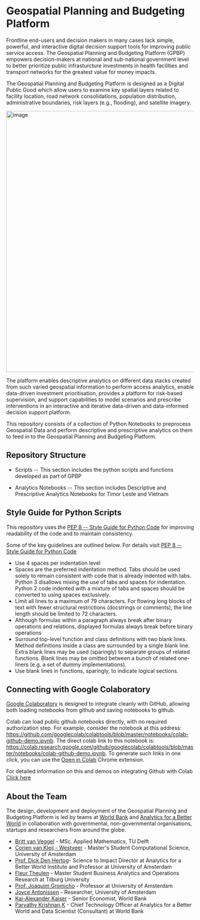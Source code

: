 # Geospatial Planning and Budgeting Platform

Frontline end-users and decision makers in many cases lack simple, powerful, and interactive digital decision support tools for improving public service access. The Geospatial Planning and Budgeting Platform (GPBP) empowers decision-makers at national and sub-national government level to better prioritize public infrasturcture investments in health facilities and transport networks for the greatest value for money impacts. 

The Geospatial Planning and Budgeting Platform is designed as a Digital Public Good which allow users to examine key spatial layers related to facility location, road network consolidations, population distribution, administrative boundaries, risk layers (e.g., flooding), and satellite imagery. 

<img width="700" alt="image" src="https://user-images.githubusercontent.com/42402451/131418031-dbc202e8-cb6f-40a4-9063-80a3efbb92ae.png">

The platform enables descriptive analytics on different data stacks created from such varied geospatial information to perform access analytics, enable data-driven investment prioritisation, provides a platform for risk-based supervision, and support capabilities to model scenarios and prescribe interventions in an interactive and iterative data-driven and data-informed decision support platform.

This repository consists of a collection of Python Notebooks to preprocess Geospatial Data and perform descriptive and prescriptive analytics on them to feed in to the Geospatial Planning and Budgeting Platform.

## Repository Structure

- Scripts
--   This section includes the python scripts and functions developed as part of GPBP

- Analytics Notebooks
-- This section includes Descriptive and Prescriptive Analytics Notebooks for Timor Leste and Vietnam


## Style Guide for Python Scripts
This repository uses the [PEP 8 -- Style Guide for Python Code](https://www.python.org/dev/peps/pep-0008/#id14) for improving readability of the code and to maintain consistency. 

Some of the key guidelines are outlined below. For details visit [PEP 8 -- Style Guide for Python Code](https://www.python.org/dev/peps/pep-0008/#id14) 
- Use 4 spaces per indentation level
- Spaces are the preferred indentation method. Tabs should be used solely to remain consistent with code that is already indented with tabs. Python 3 disallows mixing the use of tabs and spaces for indentation. Python 2 code indented with a mixture of tabs and spaces should be converted to using spaces exclusively.
- Limit all lines to a maximum of 79 characters. For flowing long blocks of text with fewer structural restrictions (docstrings or comments), the line length should be limited to 72 characters.
- Although formulas within a paragraph always break after binary operations and relations, displayed formulas always break before binary operations
- Surround top-level function and class definitions with two blank lines. Method definitions inside a class are surrounded by a single blank line. Extra blank lines may be used (sparingly) to separate groups of related functions. Blank lines may be omitted between a bunch of related one-liners (e.g. a set of dummy implementations).
- Use blank lines in functions, sparingly, to indicate logical sections.

## Connecting with Google Colaboratory

[Google Colaboratory](http://colab.research.google.com) is designed to integrate cleanly with GitHub, allowing both loading notebooks from github and saving notebooks to github. 

Colab can load public github notebooks directly, with no required authorization step. For example, consider the notebook at this address: https://github.com/googlecolab/colabtools/blob/master/notebooks/colab-github-demo.ipynb. The direct colab link to this notebook is: https://colab.research.google.com/github/googlecolab/colabtools/blob/master/notebooks/colab-github-demo.ipynb. To generate such links in one click, you can use the [Open in Colab](https://chrome.google.com/webstore/detail/open-in-colab/iogfkhleblhcpcekbiedikdehleodpjo) Chrome extension.

For detailed information on this and demos on integrating Github with Colab [Click here](https://colab.research.google.com/github/googlecolab/colabtools/blob/master/notebooks/colab-github-demo.ipynb)

## About the Team
The design, development and deployment of the Geospatial Planning and Budgeting Platform is led by teams at [World Bank](https://www.worldbank.org/en/home) and [Analytics for a Better World](https://analyticsbw.org) in collaboration with governmental, non-governmental organisations, startups and researchers from around the globe.

- [Britt van Veggel](https://www.linkedin.com/in/britt-van-veggel-754288a8/) - MSc. Applied Mathematics, TU Delft
- [Corien van Kleij - Westveer](https://www.linkedin.com/in/corien-van-kleij-87890b146/) - Master's Student Computational Science, University of Amsterdam
- [Prof. Dick Den Hertog](https://www.uva.nl/profiel/h/e/d.denhertog/d.den-hertog.html)- Science to Impact Director at Analytics for a Better World Institute and Professor at University of Amsterdam
- [Fleur Theulen](https://www.linkedin.com/in/fleur-theulen-1054461b4/) - Master Student Business Analytics and Operations Research at Tilburg University
- [Prof. Joaquim Gromicho](https://www.linkedin.com/in/joaquim-gromicho-a891643/) - Professor at University of Amsterdam
- [Joyce Antonissen](https://www.linkedin.com/in/joyceantonissen/) - Researcher, University of Amsterdam
- [Kai-Alexander Kaiser](https://live.worldbank.org/experts/kai-alexander-kaiser) - Senior Economist, World Bank
- [Parvathy Krishnan K](https://www.linkedin.com/in/parvathykrishnank/) - Chief Technology Officer at Analytics for a Better World and Data Scientist (Consultant) at World Bank 








